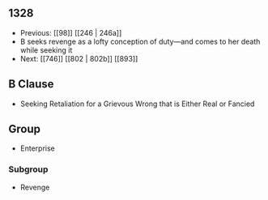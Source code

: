 ## 1328
- Previous: [[98]] [[246 | 246a]] 
- B seeks revenge as a lofty conception of duty—and comes to her death while seeking it
- Next: [[746]] [[802 | 802b]] [[893]] 

## B Clause
- Seeking Retaliation for a Grievous Wrong that is Either Real or Fancied

## Group
- Enterprise

### Subgroup
- Revenge

